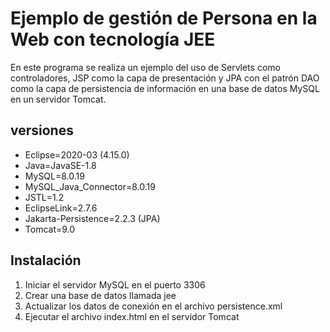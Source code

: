 # Ejemplo de gestión de Persona en la Web con tecnología JEE

En este programa se realiza un ejemplo del uso de Servlets como controladores, JSP como la capa de presentación y JPA con el patrón DAO como la capa de persistencia de información en una base de datos MySQL en un servidor Tomcat.

## versiones
* Eclipse=2020-03 (4.15.0)
* Java=JavaSE-1.8
* MySQL=8.0.19 
* MySQL_Java_Connector=8.0.19
* JSTL=1.2
* EclipseLink=2.7.6
* Jakarta-Persistence=2.2.3 (JPA)
* Tomcat=9.0

## Instalación
1. Iniciar el servidor MySQL en el puerto 3306 
2. Crear una base de datos llamada jee
3. Actualizar los datos de conexión en el archivo persistence.xml
4. Ejecutar el archivo index.html en el servidor Tomcat
